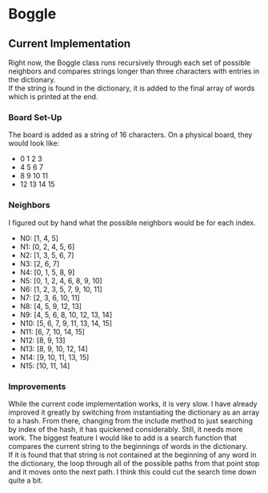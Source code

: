 # Boggle

## Current Implementation
Right now, the Boggle class runs recursively through each set of possible neighbors and compares strings longer than three characters with entries in the dictionary.  
If the string is found in the dictionary, it is added to the final array of words which is printed at the end.

### Board Set-Up
The board is added as a string of 16 characters.
On a physical board, they would look like:
+  0  1  2  3  
+  4  5  6  7
+  8  9 10 11
+ 12 13 14 15
 
### Neighbors
I figured out by hand what the possible neighbors would be for each index.
- N0:  [1, 4, 5]
- N1:  [0, 2, 4, 5, 6]
- N2:  [1, 3, 5, 6, 7]
- N3:  [2, 6, 7]
- N4:  [0, 1, 5, 8, 9]
- N5:  [0, 1, 2, 4, 6, 8, 9, 10]
- N6:  [1, 2, 3, 5, 7, 9, 10, 11]
- N7:  [2, 3, 6, 10, 11]
- N8:  [4, 5, 9, 12, 13]
- N9:  [4, 5, 6, 8, 10, 12, 13, 14]
- N10: [5, 6, 7, 9, 11, 13, 14, 15]
- N11: [6, 7, 10, 14, 15]
- N12: [8, 9, 13]
- N13: [8, 9, 10, 12, 14]
- N14: [9, 10, 11, 13, 15]
- N15: [10, 11, 14]

### Improvements
While the current code implementation works, it is very slow.
I have already improved it greatly by switching from instantiating the dictionary as an array to a hash.
From there, changing from the include method to just searching by index of the hash, it has quickened considerably.
Still, it needs more work.
The biggest feature I would like to add is a search function that compares the current string to the beginnings of words in the dictionary.  
If it is found that that string is not contained at the beginning of any word in the dictionary, the loop through all of the possible paths from that point stop and it moves onto the next path.
I think this could cut the search time down quite a bit.


